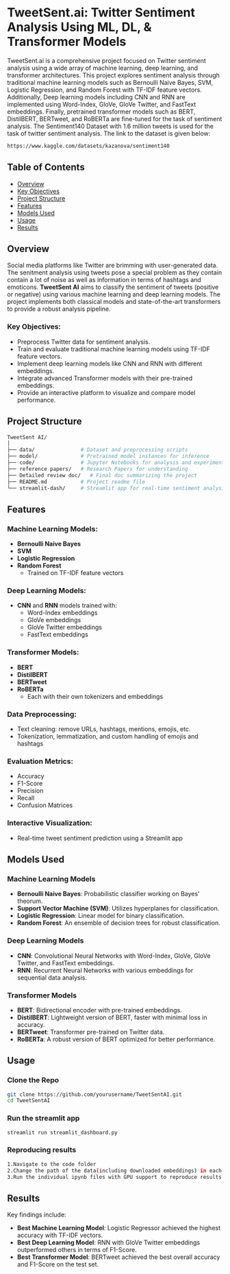 # **TweetSent.ai: Twitter Sentiment Analysis Using ML, DL, & Transformer Models**

TweetSent.ai is a comprehensive project focused on Twitter sentiment analysis using a wide array of machine learning, deep learning, and transformer architectures. This project explores sentiment analysis through traditional machine learning models such as Bernoulli Naive Bayes, SVM, Logistic Regression, and Random Forest with TF-IDF feature vectors. Additionally, Deep learning models including CNN and RNN are implemented using Word-Index, GloVe, GloVe Twitter, and FastText embeddings. Finally, pretrained transformer models such as BERT, DistilBERT, BERTweet, and RoBERTa are fine-tuned for the task of sentiment analysis. The Sentiment140 Dataset with 1.6 million tweets is used for the task of twitter sentiment analysis. The link to the dataset is given below:

```bash
https://www.kaggle.com/datasets/kazanova/sentiment140
```

## Table of Contents
- [Overview](#overview)
- [Key Objectives](#key-objectives)
- [Project Structure](#project-structure)
- [Features](#features)
- [Models Used](#models-used)
- [Usage](#usage)
- [Results](#results)


## Overview
Social media platforms like Twitter are brimming with user-generated data. The senitment analysis using tweets pose a special problem as they contain contain a lot of noise as well as information in terms of hashtags and emoticons. **TweetSent AI** aims to classify the sentiment of tweets (positive or negative) using various machine learning and deep learning models. The project implements both classical models and state-of-the-art transformers to provide a robust analysis pipeline.

### Key Objectives:
- Preprocess Twitter data for sentiment analysis.
- Train and evaluate traditional machine learning models using TF-IDF feature vectors.
- Implement deep learning models like CNN and RNN with different embeddings.
- Integrate advanced Transformer models with their pre-trained embeddings.
- Provide an interactive platform to visualize and compare model performance.

## Project Structure

```bash
TweetSent AI/
│
├── data/               # Dataset and preprocessing scripts
├── model/              # Pretrained model instances for inference
├── code/               # Jupyter Notebooks for analysis and experiments
├── reference papers/   # Research Papers for understanding
├── Detailed review doc/   # Final doc summarizing the project
├── README.md           # Project readme file
└── streamlit-dash/     # Streamlit app for real-time sentiment analysis
```

## Features

### Machine Learning Models:
- **Bernoulli Naive Bayes**
- **SVM**
- **Logistic Regression**
- **Random Forest**
  - Trained on TF-IDF feature vectors

### Deep Learning Models:
- **CNN** and **RNN** models trained with:
  - Word-Index embeddings
  - GloVe embeddings
  - GloVe Twitter embeddings
  - FastText embeddings

### Transformer Models:
- **BERT**
- **DistilBERT**
- **BERTweet**
- **RoBERTa**
  - Each with their own tokenizers and embeddings

### Data Preprocessing:
- Text cleaning: remove URLs, hashtags, mentions, emojis, etc.
- Tokenization, lemmatization, and custom handling of emojis and hashtags

### Evaluation Metrics:
- Accuracy
- F1-Score
- Precision
- Recall
- Confusion Matrices

### Interactive Visualization:
- Real-time tweet sentiment prediction using a Streamlit app

## Models Used

### Machine Learning Models
- **Bernoulli Naive Bayes**: Probabilistic classifier working on Bayes' theorum.
- **Support Vector Machine (SVM)**: Utilizes hyperplanes for classification.
- **Logistic Regression**: Linear model for binary classification.
- **Random Forest**: An ensemble of decision trees for robust classification.

### Deep Learning Models
- **CNN**: Convolutional Neural Networks with Word-Index, GloVe, GloVe Twitter, and FastText embeddings.
- **RNN**: Recurrent Neural Networks with various embeddings for sequential data analysis.

### Transformer Models
- **BERT**: Bidirectional encoder with pre-trained embeddings.
- **DistilBERT**: Lightweight version of BERT, faster with minimal loss in accuracy.
- **BERTweet**: Transformer pre-trained on Twitter data.
- **RoBERTa**: A robust version of BERT optimized for better performance.

## Usage

### Clone the Repo
```bash
git clone https://github.com/yourusername/TweetSentAI.git
cd TweetSentAI
```
### Run the streamlit app
```bash
streamlit run streamlit_dashboard.py
```
### Reproducing results
```bash
1.Navigate to the code folder
2.Change the path of the data(including downloaded embeddings) in each ipynb file to the processed csv given in the data folder(already done for the transformer models)
3.Run the individual ipynb files with GPU support to reproduce results
```

## Results
Key findings include:

- **Best Machine Learning Model**: Logistic Regressor achieved the highest accuracy with TF-IDF vectors.
- **Best Deep Learning Model**: RNN with GloVe Twitter embeddings outperformed others in terms of F1-Score.
- **Best Transformer Model**: BERTweet achieved the best overall accuracy and F1-Score on the test set.




